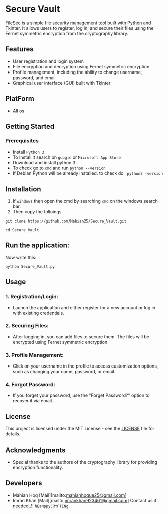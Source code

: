 # Secure Vault

FileSec is a simple file security management tool built with Python and Tkinter. It allows users to register, log in, and secure their files using the Fernet symmetric encryption from the cryptography library.

## Features

- User registration and login system
- File encryption and decryption using Fernet symmetric encryption
- Profile management, including the ability to change username, password, and email
- Graphical user interface (GUI) built with Tkinter

## PlatForm
- All os

## Getting Started

### Prerequisites

- Install `Python 3`
- To Install it search on `google` or `Microsoft App Store`
- Download and install python 3
- To check go to `cmd` and run
  ``` python --version ```
- If Debian Python will be already installed. to check do
``` python3 -version```
## Installation
1. If `windows` then open the cmd by searching `cmd` on the windows search bar.
2. Then copy the folloings
```
git clone https://github.com/Mahian25/Secure_Vault.git
```
```
cd Secure_Vault
```
## Run the application:
Now write this:
```
python Secure_Vault.py
```

## Usage
### 1. Registration/Login:

- Launch the application and either register for a new account or log in with existing credentials.
### 2. Securing Files:

- After logging in, you can add files to secure them. The files will be encrypted using Fernet symmetric encryption.
### 3. Profile Management:

- Click on your username in the profile to access customization options, such as changing your name, password, or email.
### 4. Forgot Password:

- If you forget your password, use the "Forget Password?" option to recover it via email.

## License

This project is licensed under the MIT License - see the [LICENSE](LICENSE) file for details.

## Acknowledgments
- Special thanks to the authors of the cryptography library for providing encryption functionality.

## Developers 
- Mahian Hoq [Mail][mailto:mahianhoque25@gmail.com]
- Imran Khan [Mail][mailto:imrankhan923461@gmail.com]
Contact us if needed..!! `hEaNppyCRYPTINg`
